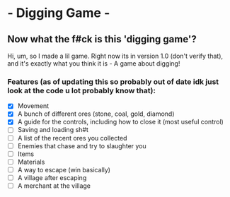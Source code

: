 # - Digging Game - 


## Now what the f#ck is this 'digging game'?

Hi, um, so I made a lil game. Right now its in version 1.0 (don't verify that), and it's exactly what you think it is - A game about digging!

### Features (as of updating this so probably out of date idk just look at the code u lot probably know that):
- [x] Movement
- [x] A bunch of different ores (stone, coal, gold, diamond)
- [x] A guide for the controls, including how to close it (most useful control)
- [ ] Saving and loading sh#t
- [ ] A list of the recent ores you collected
- [ ] Enemies that chase and try to slaughter you
- [ ] Items
- [ ] Materials
- [ ] A way to escape (win basically)
- [ ] A village after escaping
- [ ] A merchant at the village
